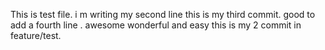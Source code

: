 This is test file.
i m writing my second line
this is my third commit.
good to add a fourth line .
awesome
wonderful and easy
this is my 2 commit in feature/test.


